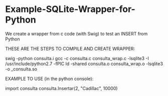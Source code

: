 # Example-SQLite-Wrapper-for-Python
We create a wrapper  from c code (with Swig) to test an INSERT from Python


THESE ARE THE STEPS TO COMPILE AND CREATE WRAPPER:

swig -python consulta.i 
gcc -c consulta.c consulta_wrap.c -lsqlite3 -I /usr/include/python2.7 -fPIC
ld -shared consulta.o consulta_wrap.o -lsqlite3 -o _consulta.so

EXAMPLE TO USE (in the python console):

import consulta
consulta.Insertar(2, "Cadillac", 10000)
